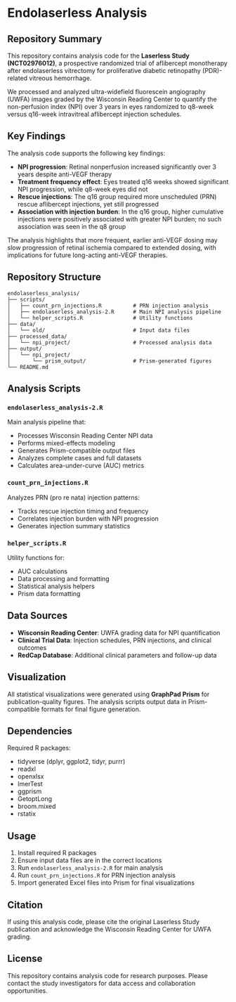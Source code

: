 # Endolaserless Analysis

## Repository Summary

This repository contains analysis code for the **Laserless Study (NCT02976012)**, a prospective randomized trial of aflibercept monotherapy after endolaserless vitrectomy for proliferative diabetic retinopathy (PDR)-related vitreous hemorrhage.

We processed and analyzed ultra-widefield fluorescein angiography (UWFA) images graded by the Wisconsin Reading Center to quantify the non-perfusion index (NPI) over 3 years in eyes randomized to q8-week versus q16-week intravitreal aflibercept injection schedules.

## Key Findings

The analysis code supports the following key findings:

- **NPI progression**: Retinal nonperfusion increased significantly over 3 years despite anti-VEGF therapy
- **Treatment frequency effect**: Eyes treated q16 weeks showed significant NPI progression, while q8-week eyes did not
- **Rescue injections**: The q16 group required more unscheduled (PRN) rescue aflibercept injections, yet still progressed
- **Association with injection burden**: In the q16 group, higher cumulative injections were positively associated with greater NPI burden; no such association was seen in the q8 group

The analysis highlights that more frequent, earlier anti-VEGF dosing may slow progression of retinal ischemia compared to extended dosing, with implications for future long-acting anti-VEGF therapies.

## Repository Structure

```
endolaserless_analysis/
├── scripts/
│   ├── count_prn_injections.R          # PRN injection analysis
│   ├── endolaserless_analysis-2.R      # Main NPI analysis pipeline
│   └── helper_scripts.R                # Utility functions
├── data/
│   └── old/                            # Input data files
├── processed_data/
│   └── npi_project/                    # Processed analysis data
├── output/
│   └── npi_project/
│       └── prism_output/               # Prism-generated figures
└── README.md
```

## Analysis Scripts

### `endolaserless_analysis-2.R`
Main analysis pipeline that:
- Processes Wisconsin Reading Center NPI data
- Performs mixed-effects modeling
- Generates Prism-compatible output files
- Analyzes complete cases and full datasets
- Calculates area-under-curve (AUC) metrics

### `count_prn_injections.R`
Analyzes PRN (pro re nata) injection patterns:
- Tracks rescue injection timing and frequency
- Correlates injection burden with NPI progression
- Generates injection summary statistics

### `helper_scripts.R`
Utility functions for:
- AUC calculations
- Data processing and formatting
- Statistical analysis helpers
- Prism data formatting

## Data Sources

- **Wisconsin Reading Center**: UWFA grading data for NPI quantification
- **Clinical Trial Data**: Injection schedules, PRN injections, and clinical outcomes
- **RedCap Database**: Additional clinical parameters and follow-up data

## Visualization

All statistical visualizations were generated using **GraphPad Prism** for publication-quality figures. The analysis scripts output data in Prism-compatible formats for final figure generation.

## Dependencies

Required R packages:
- tidyverse (dplyr, ggplot2, tidyr, purrr)
- readxl
- openxlsx
- lmerTest
- ggprism
- GetoptLong
- broom.mixed
- rstatix

## Usage

1. Install required R packages
2. Ensure input data files are in the correct locations
3. Run `endolaserless_analysis-2.R` for main analysis
4. Run `count_prn_injections.R` for PRN injection analysis
5. Import generated Excel files into Prism for final visualizations

## Citation

If using this analysis code, please cite the original Laserless Study publication and acknowledge the Wisconsin Reading Center for UWFA grading.

## License

This repository contains analysis code for research purposes. Please contact the study investigators for data access and collaboration opportunities.
